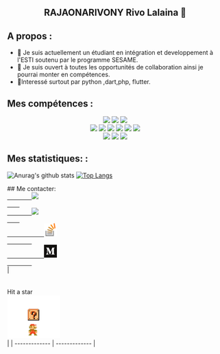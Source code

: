 

<div align="center">
    <h2>RAJAONARIVONY Rivo Lalaina 💬</h2> 
</div>

## A propos :

- 🔭 Je suis actuellement un étudiant en intégration et developpement à l'ESTI  soutenu par le programme SESAME. <br>
- 👯 Je suis ouvert à toutes les opportunités de collaboration ainsi je pourrai monter en compétences. <br>
- 🌱Interessé  surtout par python ,dart,php, flutter. 


## Mes compétences :
  <div align="center">
    <img src="https://img.shields.io/badge/-C-000000?&style=flat&logo=c&logoColor=5968BA" />
    <img src="https://img.shields.io/badge/-Python-000000?style=flat&logo=python&logoColorhalf=396E9B" /> 
    <img src="https://img.shields.io/badge/-HTML-000000?&style=flat&logo=html5&logoColor=E44D26"/><br>
    <img src="https://img.shields.io/badge/-CSS-000000?&style=flat&logo=css3&logoColor=42A5F5"/>
    <img src="https://img.shields.io/badge/-JavaScript-000000?style=flat&logo=javascript&logoColor=FFCA28" />
    <img src="https://img.shields.io/badge/-Php-000000?style=flat&logo=php&logoColor=1E87E3" />
    <img src="https://img.shields.io/badge/-Node.js-000000?&style=flat&logo=node.js&logoColor=8AC149"/>
    <img src="https://img.shields.io/badge/-NPM-000000?&style=flat&logo=npm&logoColor=CB3837"/>
    <img src="https://img.shields.io/badge/-MySQL-000000?style=flat&logo=mysql&logoColor=E6892E" /><br>
    <img src="https://img.shields.io/badge/-MongoDB-000000?style=flat&logo=mongodb&logoColor=4AAA3C" /> 
    <img src="https://img.shields.io/badge/-git-000000?&style=flat&logo=git&logoColor=E64A19"/>
    <img src="https://img.shields.io/badge/-Github-000000?style=flat&logo=github&logoColor=DEDEDF" />
</div>

## Mes statistiques: :
![Anurag's github stats](https://github-readme-stats.vercel.app/api?username=rivo2302&theme=react&show_icons=true&line_height=20&locale=fr&include_all_commits=true&count_private=true&card_width=300)
[![Top Langs](https://github-readme-stats.vercel.app/api/top-langs/?username=rivo2302&theme=react&layout=compact)](https://github.com/anuraghazra/github-readme-stats)
<div align="left">
    ## Me contacter:
    <a href="mailto:harshalrj25@gmail.com" alt="Contact me">
    <code>
        <img  height="30" src="https://www.google.com/search?q=logo+gmail&sxsrf=ALeKk01PwhxY9ho5sVt-wuoUQs1Ok-ywbw:1614111693236&tbm=isch&source=iu&ictx=1&fir=tEWhnaELx1xyjM%252CyeuA8-Hhsiob0M%252C_&vet=1&usg=AI4_-kQhgmNDRofYhqHdBfTShROD9Rw6Vg&sa=X&ved=2ahUKEwi-i-nQ6oDvAhWXaRUIHYxPC_MQ9QF6BAgMEAE&biw=1366&bih=571#imgrc=tEWhnaELx1xyjM">
    </code></a>&nbsp;<a href="https://www.linkedin.com/in/harshal-jadhav-298ba416a/" alt="Linkedin">
    <code>
        <img  height="30" src="https://www.google.com/search?q=logo+linkedin&tbm=isch&ved=2ahUKEwi9lMLV6oDvAhVF4hoKHdjgAGsQ2-cCegQIABAA&oq=logo+linkedin&gs_lcp=CgNpbWcQAzICCAAyAggAMgIIADICCAAyAggAMgIIADICCAAyAggAMgIIADICCAA6BAgjECc6BAgAEEM6CggAELEDEIMBEEM6CAgAELEDEIMBUMKUA1j1tANgyLYDaABwAHgAgAGGBYgB3SySAQczLTkuMy4ymAEAoAEBqgELZ3dzLXdpei1pbWfAAQE&sclient=img&ei=12M1YP3MBMXEa9jBg9gG&bih=571&biw=1366#imgrc=ZwlM_5I4jD408Mg">
    </code>
    </a>&nbsp;
    <a href="https://stackoverflow.com/users/7882093/harshal-jadhav?tab=profile" alt="Stack overflow">
        <code>
            <img  height="30" src="https://github.com/harshalrj25/MasterAssetsRepo/blob/master/stackoverflow.png">
        </code>
    </a>&nbsp;
    <a href="https://medium.com/@harshalrj25" alt="Medium">
        <code>
            <img  height="30" src="https://github.com/harshalrj25/MasterAssetsRepo/blob/master/medium.png">
        </code>
    </a>
</div>  
| 
<div>
    <br><br>
        Hit a star
    <br>
    <a href="https://github.com/harshalrj25/harshalrj25">
           <img height="100" src="https://github.com/harshalrj25/MasterAssetsRepo/blob/master/mario.gif">
    </a>
</div>  |
| ------------- | ------------- |
